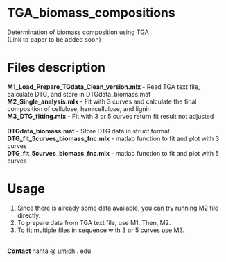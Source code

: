 # TGA_biomass_compositions
Determination of biomass composition using TGA <br>
(Link to paper to be added soon)

# Files description
<b>M1_Load_Prepare_TGdata_Clean_version.mlx </b>  - Read TGA text file, calculate DTG, and store in DTGdata_biomass.mat <br>
<b>M2_Single_analysis.mlx</b> - Fit with 3 curves and calculate the final composition of cellulose, hemicellulose, and lignin <br>
<b>M3_DTG_fitting.mlx</b> - Fit with 3 or 5 curves return fit result not adjusted <br>
<br>
<b>DTGdata_biomass.mat</b> - Store DTG data in struct format <br>
<b>DTG_fit_3curves_biomass_fnc.mlx</b> - matlab function to fit and plot with 3 curves <br>
<b>DTG_fit_5curves_biomass_fnc.mlx</b> - matlab function to fit and plot with 5 curves <br>

# Usage
1. Since there is already some data available, you can try running M2 file directly. <br>
2. To prepare data from TGA text file, use M1. Then, M2. <br>
3. To fit multiple files in sequence with 3 or 5 curves use M3. <br>
<br>
<b> Contact </b> nanta @ umich . edu
